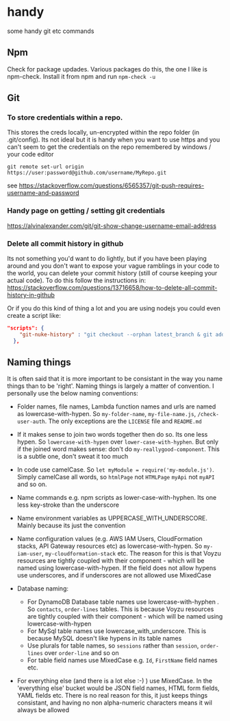 # handy
some handy git etc commands

## Npm

Check for package updades. Various packages do this, the one I like is npm-check.  Install it from npm and run `npm-check -u`

## Git

### To store credentials within a repo.  

This stores the creds locally, un-encrypted within the repo folder (in .git/config).  Its not ideal but it is handy when you want to use https and you can't seem to get the credentials on the repo remembered by windows / your code editor

`git remote set-url origin https://user:password@github.com/username/MyRepo.git`

see https://stackoverflow.com/questions/6565357/git-push-requires-username-and-password

### Handy page on getting / setting git credentials

https://alvinalexander.com/git/git-show-change-username-email-address

### Delete all commit history in github

Its not something you'd want to do lightly, but if you have been playing around and you don't want to expose your vague ramblings in your code to the world, you can delete your commit history (still of course keeping your actual code).  To do this follow the instructions in:
https://stackoverflow.com/questions/13716658/how-to-delete-all-commit-history-in-github

Or if you do this kind of thing a lot and you are using nodejs you could even create a script like:
````json
"scripts": {
    "git-nuke-history" : "git checkout --orphan latest_branch & git add -A & git commit -am \"nuke\" & git branch -D master &  git branch -m master & git push -f origin master"
  },
  ````
  
  ## Naming things
  
It is often said that it is more important to be consistant in the way you name things than to be 'right'.  Naming things is largely a matter of convention.  I personally use the below naming conventions:

- Folder names, file names, Lambda function names and urls are named as lowercase-with-hypen.  So `my-folder-name`, `my-file-name.js`, `/check-user-auth`.  The only exceptions are the `LICENSE` file and `README.md`

- If it makes sense to join two words together then do so.  Its one less hypen.  So `lowercase-with-hypen` over `lower-case-with-hyphen`.  But only if the joined word makes sense: don't do `my-reallygood-component`.  This is a subtle one, don't sweat it too much

- In code use camelCase.  So `let myModule = require('my-module.js')`.  Simply camelCase all words, so `htmlPage` not `HTMLPage` `myApi` not `myAPI` and so on.

- Name commands e.g. npm scripts as lower-case-with-hyphen.   Its one less key-stroke than the underscore

- Name environment variables as UPPERCASE_WITH_UNDERSCORE.  Mainly because its just the convention

- Name configuration values (e.g. AWS IAM Users, CloudFormation stacks, API Gateway resources etc) as lowercase-with-hypen.  So `my-iam-user`, `my-cloudformation-stack` etc.  The reason for this is that Voyzu resources are tightly coupled with their component - which will be named using lowercase-with-hypen.  If the field does not allow hypens use underscores, and if underscores are not allowed use MixedCase

- Database naming:
    - For DynamoDB Database table names use lowercase-with-hyphen .  So `contacts`, `order-lines` tables.  This is because Voyzu resources are tightly coupled with their component - which will be named using lowercase-with-hypen
    - For MySql table names use lowercase_with_underscore.  This is because MySQL doesn't like hypens in its table names
    - Use plurals for table names, so `sessions` rather than `session`, `order-lines` over `order-line` and so on
    - For table field names use MixedCase e.g. `Id`, `FirstName` field names etc.  

- For everything else (and there is a lot else :-) )  use MixedCase.  In the 'everything else' bucket would be JSON field names, HTML form fields, YAML fields etc.  There is no real reason for this, it just keeps things consistant, and having no non alpha-numeric characters means it wil always be allowed



